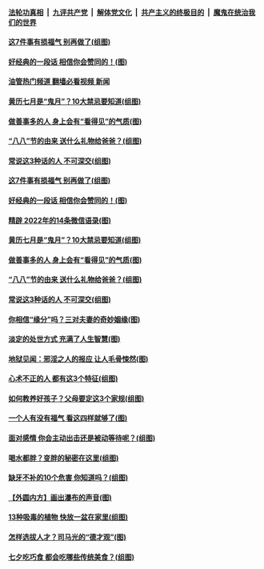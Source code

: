 ####  [法轮功真相](../../../../basic/blob/master/README.md?t=08101101) &nbsp;|&nbsp; [九评共产党](../../../../9ping.md/blob/master/README.md?t=08101101) &nbsp;|&nbsp; [解体党文化](../../../../jtdwh.md/blob/master/README.md?t=08101101)  &nbsp;|&nbsp; [共产主义的终极目的](../../../../gczydzjmd.md/blob/master/README.md?t=08101101) &nbsp;|&nbsp; [魔鬼在统治我们的世界](../../../../mgztzwmdsj.md/blob/master/README.md?t=08101101) 

#### [这7件事有损福气 别再做了(组图)](../pages/p8/1011063.md?t=08101101) 

#### [好经典的一段话 相信你会赞同的！(图)](../pages/p8/1013806.md?t=08101101) 

#### [油管热门频道 翻墙必看视频 新闻](http://45.76.130.85:81/youtube.html?08101101)

#### [黄历七月是“鬼月”？10大禁忌要知道(组图)](../pages/p8/1012473.md?t=08101101) 

#### [做善事多的人 身上会有“看得见”的气质(图)](../pages/p8/1013546.md?t=08101101) 

#### [“八八”节的由来 送什么礼物给爸爸？(组图)](../pages/p8/1013729.md?t=08101101) 

#### [常说这3种话的人 不可深交(组图)](../pages/p8/1012805.md?t=08101101) 

#### [这7件事有损福气 别再做了(组图)](../pages/p8/1011063.md?t=08101101) 

#### [好经典的一段话 相信你会赞同的！(图)](../pages/p8/1013806.md?t=08101101) 

#### [精辟 2022年的14条微信语录(图)](../pages/p8/1013540.md?t=08101101) 

#### [黄历七月是“鬼月”？10大禁忌要知道(组图)](../pages/p8/1012473.md?t=08101101) 

#### [做善事多的人 身上会有“看得见”的气质(图)](../pages/p8/1013546.md?t=08101101) 

#### [“八八”节的由来 送什么礼物给爸爸？(组图)](../pages/p8/1013729.md?t=08101101) 

#### [常说这3种话的人 不可深交(组图)](../pages/p8/1012805.md?t=08101101) 

#### [你相信“缘分”吗？三对夫妻的奇妙姻缘(图)](../pages/p8/1013697.md?t=08101101) 

#### [淡定的处世方式 充满了人生智慧(图)](../pages/p8/1013374.md?t=08101101) 

#### [地狱见闻：邪淫之人的报应 让人毛骨悚然(图)](../pages/p8/1013549.md?t=08101101) 

#### [心术不正的人 都有这3个特征(组图)](../pages/p8/1013120.md?t=08101101) 

#### [如何教养好孩子？父母要定这3个家规(组图)](../pages/p8/1013564.md?t=08101101) 

#### [一个人有没有福气 看这四样就够了(图)](../pages/p8/1013367.md?t=08101101) 

#### [面对感情 你会主动出击还是被动等待呢？(组图)](../pages/p8/1013350.md?t=08101101) 

#### [喝水都胖？变胖的秘密在这里(组图)](../pages/p8/1012709.md?t=08101101) 

#### [缺牙不补的10个危害 你知道吗？(组图)](../pages/p8/1013114.md?t=08101101) 

#### [【外圆内方】画出瀑布的声音(图)](../pages/p8/1013398.md?t=08101101) 

#### [13种吸毒的植物 快放一盆在家里(组图)](../pages/p8/1013356.md?t=08101101) 

#### [怎样选拔人才？司马光的“德才观”(图)](../pages/p8/1013395.md?t=08101101) 

#### [七夕吃巧食 都会吃哪些传统美食？(组图)](../pages/p8/1012472.md?t=08101101) 

<img src='http://gfw-breaker.win/goodnews/indexes/p8.md' width='0px' height='0px'/>
